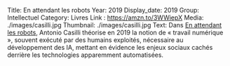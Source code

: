 Title: En attendant les robots
Year: 2019
Display_date: 2019
Group: Intellectuel
Category: Livres
Link : https://amzn.to/3WWiepX
Media: ./images/casilli.jpg
Thumbnail: ./images/casilli.jpg
Text: Dans <a href="https://amzn.to/3WWiepX" target="_blank">En attendant les robots</a>, Antonio Casilli théorise en 2019 la notion de « travail numérique », souvent exécuté par des humains exploités, nécessaire au développement des IA, mettant en évidence les enjeux sociaux cachés derrière les technologies apparemment automatisées.